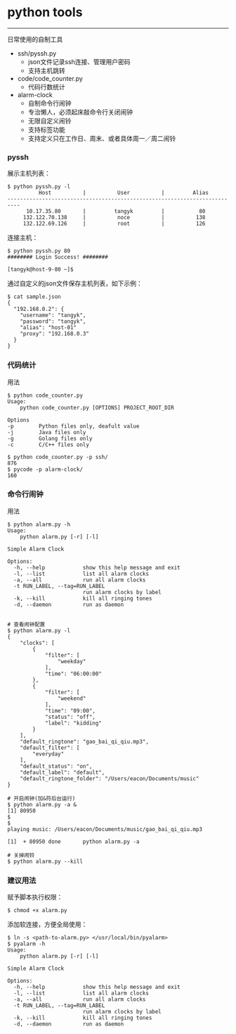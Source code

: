 # python tools
---

日常使用的自制工具

- ssh/pyssh.py
    - json文件记录ssh连接、管理用户密码
    - 支持主机跳转
- code/code_counter.py
    + 代码行数统计
- alarm-clock
    + 自制命令行闹钟
    + 专治懒人，必须起床敲命令行关闭闹钟
    + 无限自定义闹铃
    + 支持标签功能
    + 支持定义只在工作日、周末、或者具体周一／周二闹铃
        
        
### pyssh
展示主机列表：

    $ python pyssh.py -l
              Host          |          User          |         Alias
    --------------------------------------------------------------------------
          10.17.35.80       |         tangyk         |           80
         132.122.70.138     |          noce          |          138
         132.122.69.126     |          root          |          126

    
连接主机：
    
    $ python pyssh.py 80
    ######## Login Success! ########
    
    [tangyk@host-9-80 ~]$
    

通过自定义的json文件保存主机列表，如下示例：
    
    $ cat sample.json
    {
      "192.168.0.2": {
        "username": "tangyk",
        "password": "tangyk",
        "alias": "host-01"
        "proxy": "192.168.0.3"
      }
    }
     
      
### 代码统计
用法

    $ python code_counter.py
    Usage:
        python code_counter.py [OPTIONS] PROJECT_ROOT_DIR
    
    Options
    -p        Python files only, deafult value
    -j        Java files only
    -g        Golang files only
    -c        C/C++ files only
    
    $ python code_counter.py -p ssh/
    876
    $ pycode -p alarm-clock/
    160
    
    
    
### 命令行闹钟
用法

    $ python alarm.py -h
    Usage:
        python alarm.py [-r] [-l]
    
    Simple Alarm Clock
    
    Options:
      -h, --help            show this help message and exit
      -l, --list            list all alarm clocks
      -a, --all             run all alarm clocks
      -t RUN_LABEL, --tag=RUN_LABEL
                            run alarm clocks by label
      -k, --kill            kill all ringing tones
      -d, --daemon          run as daemon
     
         
    # 查看闹钟配置         
    $ python alarm.py -l
    {
        "clocks": [
            {
                "filter": [
                    "weekday"
                ],
                "time": "06:00:00"
            },
            {
                "filter": [
                    "weekend"
                ],
                "time": "09:00",
                "status": "off",
                "label": "kidding"
            }
        ],
        "default_ringtone": "gao_bai_qi_qiu.mp3",
        "default_filter": [
            "everyday"
        ],
        "default_status": "on",
        "default_label": "default",
        "default_ringtone_folder": "/Users/eacon/Documents/music"
    }   
          
    # 开启闹钟(加&符后台运行)
    $ python alarm.py -a &
    [1] 80950
    $ 
    $ 
    playing music: /Users/eacon/Documents/music/gao_bai_qi_qiu.mp3
    
    [1]  + 80950 done       python alarm.py -a
    
    # 关掉闹铃
    $ python alarm.py --kill
    

### 建议用法
赋予脚本执行权限：

    $ chmod +x alarm.py
    
添加软连接，方便全局使用：
    
    $ ln -s <path-to-alarm.py> </usr/local/bin/pyalarm>
    $ pyalarm -h
    Usage:
        python alarm.py [-r] [-l]
    
    Simple Alarm Clock
    
    Options:
      -h, --help            show this help message and exit
      -l, --list            list all alarm clocks
      -a, --all             run all alarm clocks
      -t RUN_LABEL, --tag=RUN_LABEL
                            run alarm clocks by label
      -k, --kill            kill all ringing tones
      -d, --daemon          run as daemon